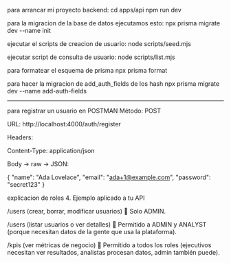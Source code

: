 para arrancar mi proyecto backend:
cd apps/api
  npm run dev

para la migracion de la base de datos ejecutamos esto:
npx prisma migrate dev --name init

ejecutar el scripts de creacion de usuario:
node scripts/seed.mjs

ejecutar script de consulta de usuario:
node scripts/list.mjs

para formatear el esquema de prisma
npx prisma format

para hacer la migracion de add_auth_fields de los hash 
npx prisma migrate dev --name add-auth-fields

-----------------------------------------------------------------------------------------
para registrar un usuario en POSTMAN
Método: POST

URL: http://localhost:4000/auth/register

Headers:

Content-Type: application/json

Body → raw → JSON:

{
  "name": "Ada Lovelace",
  "email": "ada+1@example.com",
  "password": "secret123"
}



explicacion de roles
4. Ejemplo aplicado a tu API

/users (crear, borrar, modificar usuarios)
🔑 Solo ADMIN.

/users (listar usuarios o ver detalles)
🔑 Permitido a ADMIN y ANALYST (porque necesitan datos de la gente que usa la plataforma).

/kpis (ver métricas de negocio)
🔑 Permitido a todos los roles (ejecutivos necesitan ver resultados, analistas procesan datos, admin también puede).